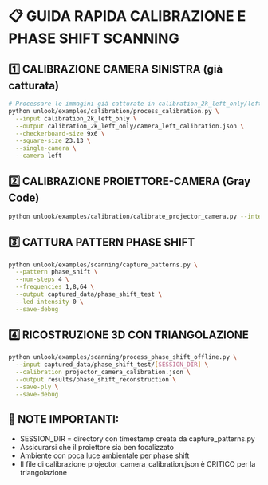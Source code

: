 # 📋 GUIDA RAPIDA CALIBRAZIONE E PHASE SHIFT SCANNING

## 1️⃣ CALIBRAZIONE CAMERA SINISTRA (già catturata)
```bash
# Processare le immagini già catturate in calibration_2k_left_only/left
python unlook/examples/calibration/process_calibration.py \
  --input calibration_2k_left_only \
  --output calibration_2k_left_only/camera_left_calibration.json \
  --checkerboard-size 9x6 \
  --square-size 23.13 \
  --single-camera \
  --camera left
```

## 2️⃣ CALIBRAZIONE PROIETTORE-CAMERA (Gray Code)
```bash
python unlook/examples/calibration/calibrate_projector_camera.py --interactive --live-preview --num-positions 8 --gray-bits 6 --projector-width 1280 --projector-height 720 --checkerboard-size 9x6 --square-size 23.13 --save-images --led-intensity 0 --camera-calibration calibration_2k_left_only/camera_left_calibration.json --output projector_camera_calibration.json
  ```

## 3️⃣ CATTURA PATTERN PHASE SHIFT
```bash
python unlook/examples/scanning/capture_patterns.py \
  --pattern phase_shift \
  --num-steps 4 \
  --frequencies 1,8,64 \
  --output captured_data/phase_shift_test \
  --led-intensity 0 \
  --save-debug
```

## 4️⃣ RICOSTRUZIONE 3D CON TRIANGOLAZIONE
```bash
python unlook/examples/scanning/process_phase_shift_offline.py \
  --input captured_data/phase_shift_test/[SESSION_DIR] \
  --calibration projector_camera_calibration.json \
  --output results/phase_shift_reconstruction \
  --save-ply \
  --save-debug
```

## 📝 NOTE IMPORTANTI:
- SESSION_DIR = directory con timestamp creata da capture_patterns.py
- Assicurarsi che il proiettore sia ben focalizzato
- Ambiente con poca luce ambientale per phase shift
- Il file di calibrazione projector_camera_calibration.json è CRITICO per la triangolazione